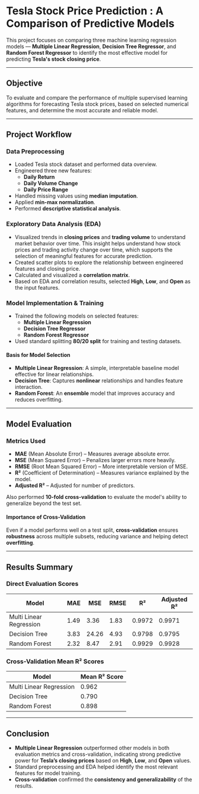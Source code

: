 # Tesla Stock Price Prediction : A Comparison of Predictive Models

This project focuses on comparing three machine learning regression models — **Multiple Linear Regression**, **Decision Tree Regressor**, and **Random Forest Regressor** to identify the most effective model for predicting **Tesla's stock closing price**.

---

## Objective

To evaluate and compare the performance of multiple supervised learning algorithms for forecasting Tesla stock prices, based on selected numerical features, and determine the most accurate and reliable model.

---

## Project Workflow

###  Data Preprocessing
- Loaded Tesla stock dataset and performed data overview.
- Engineered three new features:
  - **Daily Return**
  - **Daily Volume Change**
  - **Daily Price Range**
- Handled missing values using **median imputation**.
- Applied **min-max normalization**.
- Performed **descriptive statistical analysis**.

### Exploratory Data Analysis (EDA)
- Visualized trends in **closing prices** and **trading volume** to understand market behavior over time. This insight helps understand how stock prices and trading activity change over time, which supports the selection of meaningful features for accurate prediction.
- Created scatter plots to explore the relationship between engineered features and closing price.
- Calculated and visualized a **correlation matrix**.
- Based on EDA and correlation results, selected **High**, **Low**, and **Open** as the input features.

### Model Implementation & Training
- Trained the following models on selected features:
  - **Multiple Linear Regression**
  - **Decision Tree Regressor**
  - **Random Forest Regressor**
- Used standard splitting **80/20 split** for training and testing datasets.

#### Basis for Model Selection
- **Multiple Linear Regression**: A simple, interpretable baseline model effective for linear relationships.
- **Decision Tree**: Captures **nonlinear** relationships and handles feature interaction.
- **Random Forest**: An **ensemble** model that improves accuracy and reduces overfitting.

---

## Model Evaluation

### Metrics Used
- **MAE** (Mean Absolute Error) – Measures average absolute error.
- **MSE** (Mean Squared Error) – Penalizes larger errors more heavily.
- **RMSE** (Root Mean Squared Error) – More interpretable version of MSE.
- **R²** (Coefficient of Determination) – Measures variance explained by the model.
- **Adjusted R²** – Adjusted for number of predictors.

Also performed **10-fold cross-validation** to evaluate the model's ability to generalize beyond the test set.

#### Importance of Cross-Validation
Even if a model performs well on a test split, **cross-validation** ensures **robustness** across multiple subsets, reducing variance and helping detect **overfitting**.

---

## Results Summary

### Direct Evaluation Scores

| Model                   | MAE    | MSE    | RMSE  | R²     | Adjusted R² |
|------------------------|--------|--------|-------|--------|-------------|
| Multi Linear Regression| 1.49   | 3.36   | 1.83  | 0.9972 | 0.9971      |
| Decision Tree          | 3.83   | 24.26  | 4.93  | 0.9798 | 0.9795      |
| Random Forest          | 2.32   | 8.47   | 2.91  | 0.9929 | 0.9928      |

### Cross-Validation Mean R² Scores

| Model                   | Mean R² Score |
|------------------------|----------------|
| Multi Linear Regression| 0.962          |
| Decision Tree          | 0.790          |
| Random Forest          | 0.898          |

---

## Conclusion

- **Multiple Linear Regression** outperformed other models in both evaluation metrics and cross-validation, indicating strong predictive power for **Tesla’s closing prices** based on **High**, **Low**, and **Open** values.
- Standard preprocessing and EDA helped identify the most relevant features for model training.
- **Cross-validation** confirmed the **consistency and generalizability** of the results.
